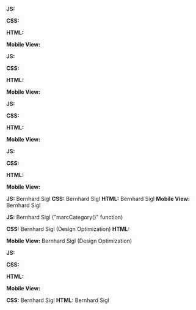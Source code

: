 <!-- login -->
**JS:**

**CSS:**

**HTML:**

**Mobile View:**

<!-- summary -->
**JS:**

**CSS:**

**HTML:**

**Mobile View:**

<!-- addTask -->
**JS:**

**CSS:**

**HTML:**

**Mobile View:**

<!-- board -->
**JS:**

**CSS:**

**HTML:**

**Mobile View:**

<!-- contacts -->
**JS:**
Bernhard Sigl
**CSS:**
Bernhard Sigl
**HTML:**
Bernhard Sigl
**Mobile View:**
Bernhard Sigl
<!-- sidebar -->
**JS:**
Bernhard Sigl ("marcCategory()" function)

**CSS:**
Bernhard Sigl (Design Optimization)
**HTML:**


**Mobile View:**
Bernhard Sigl (Design Optimization)
<!-- header -->
**JS:**

**CSS:**

**HTML:**

**Mobile View:**

<!-- fonts -->
**CSS:**
Bernhard Sigl
**HTML:**
Bernhard Sigl
